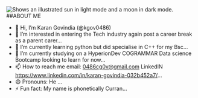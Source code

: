 <picture>
 <source media="(prefers-color-scheme: dark)" srcset="https://unsplash.com/photos/a-black-and-white-photo-of-the-moon-lyBMFR82TRM">
 <source media="(prefers-color-scheme: light)" srcset="https://unsplash.com/photos/a-red-background-with-a-sun-and-some-orange-circles-vNVR9zSPN7Y">
 <img alt="Shows an illustrated sun in light mode and a moon in dark mode." src="https://user-images.githubusercontent.com/25423296/163456779-a8556205-d0a5-45e2-ac17-42d089e3c3f8.png">
</picture


##ABOUT ME

- 👋 Hi, I’m Karan Govindia (@kgov0486)
- 👀 I’m interested in entering the Tech industry again post a career break as a parent carer...
- 🌱 I’m currently learning python but did specialise in C++ for my Bsc...
- 💞️ I’m currently studying on a HyperionDev COGRAMMAR Data science Bootcamp looking to learn for now...
- 📫 How to reach me email: 0486cg0v@gmail.com LinkedIN https://www.linkedin.com/in/karan-govindia-032b452a7/...
- 😄 Pronouns: He ...
- ⚡ Fun fact: My name is phonetically Curran...

<!---
kgov0486/kgov0486 is a ✨ special ✨ repository because its `README.md` (this file) appears on your GitHub profile.
You can click the Preview link to take a look at your changes.
--->
